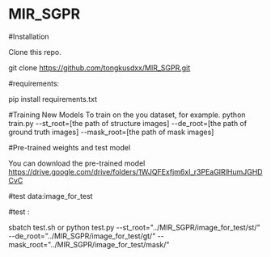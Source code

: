 # MIR_SGPR
#Installation

Clone this repo.

git clone https://github.com/tongkusdxx/MIR_SGPR.git

#requirements:

pip install requirements.txt


#Training New Models
To train on the you dataset, for example.
python train.py --st_root=[the path of structure images] --de_root=[the path of ground truth images] --mask_root=[the path of mask images]

#Pre-trained weights and test model

You can download the pre-trained model 
https://drive.google.com/drive/folders/1WJQFExfjm6xI_r3PEaGIRlHumJGHDCvC


#test data:image_for_test

#test :

sbatch test.sh
or
python test.py --st_root="../MIR_SGPR/image_for_test/st/" --de_root="../MIR_SGPR/image_for_test/gt/" --mask_root="../MIR_SGPR/image_for_test/mask/"

